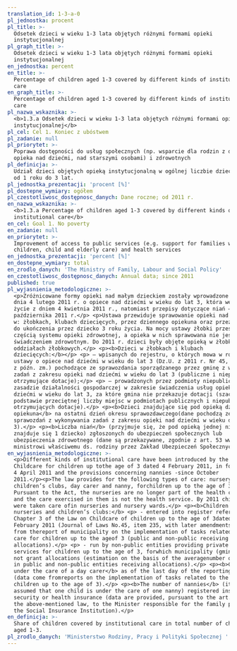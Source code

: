 ```yaml
---
translation_id: 1-3-a-0
pl_jednostka: procent
pl_title: >-
  Odsetek dzieci w wieku 1-3 lata objętych różnymi formami opieki
  instytucjonalnej
pl_graph_title: >-
  Odsetek dzieci w wieku 1-3 lata objętych różnymi formami opieki
  instytucjonalnej
en_jednostka: percent
en_title: >-
  Percentage of children aged 1-3 covered by different kinds of institutional
  care
en_graph_title: >-
  Percentage of children aged 1-3 covered by different kinds of institutional
  care
pl_nazwa_wskaznika: >-
  <b>1.3.a Odsetek dzieci w wieku 1-3 lata objętych różnymi formami opieki
  instytucjonalnej</b>
pl_cel: Cel 1. Koniec z ubóstwem
pl_zadanie: null
pl_priorytet: >-
  Poprawa dostępności do usług społecznych (np. wsparcie dla rodzin z dziećmi,
  opieka nad dziećmi, nad starszymi osobami) i zdrowotnych
pl_definicja: >-
  Udział dzieci objętych opieką instytucjonalną w ogólnej liczbie dzieci w wieku
  od 1 roku do 3 lat.
pl_jednostka_prezentacji: 'procent [%]'
pl_dostepne_wymiary: ogółem
pl_czestotliwosc_dostępnosc_danych: Dane roczne; od 2011 r.
en_nazwa_wskaznika: >-
  <b>1.3.a Percentage of children aged 1-3 covered by different kinds of
  institutional care</b>
en_cel: Goal 1. No poverty
en_zadanie: null
en_priorytet: >-
  Improvement of access to public services (e.g. support for families with
  children, child and elderly care) and health services
en_jednostka_prezentacji: 'percent [%]'
en_dostepne_wymiary: total
en_zrodlo_danych: 'The Ministry of Family, Labour and Social Policy'
en_czestotliwosc_dostępnosc_danych: Annual data; since 2011
published: true
pl_wyjasnienia_metodologiczne: >-
  <p>Zróżnicowane formy opieki nad małym dzieckiem zostały wprowadzone ustawą z
  dnia 4 lutego 2011 r. o opiece nad dziećmi w wieku do lat 3, która weszła w
  życie z dniem 4 kwietnia 2011 r., natomiast przepisy dotyczące niań – od
  października 2011 r.</p> <p>Ustawa przewiduje sprawowanie opieki nad dziećmi
  w: żłobkach, klubach dziecięcych, przez dziennego opiekuna oraz przez nianię
  do ukończenia przez dziecko 3 roku życia. Na mocy ustawy żłobki przestały być
  częścią systemu opieki zdrowotnej, a opieka w nich sprawowana nie jest
  świadczeniem zdrowotnym. Do 2011 r. dzieci były objęte opieką w żłobkach i
  oddziałach żłobkowych.</p> <p><b>Dzieci w żłobkach i klubach
  dziecięcych:</b></p> <p> – wpisanych do rejestru, o których mowa w rozdz. 3
  ustawy o opiece nad dziećmi w wieku do lat 3 (Dz.U. z 2011 r. Nr 45, poz. 235,
  z późn. zm.) pochodzące ze sprawozdania sporządzanego przez gminę z wykonania
  zadań z zakresu opieki nad dziećmi w wieku do lat 3 (publiczne i niepubliczne
  otrzymujące dotacje);</p> <p> – prowadzonych przez podmioty niepubliczne na
  zasadzie działalności gospodarczej w zakresie świadczenia usług opieki nad
  dziećmi w wieku do lat 3, za które gmina nie przekazuje dotacji (szacunek na
  podstawie przeciętnej liczby miejsc w podmiotach publicznych i niepublicznych
  otrzymujących dotacje).</p> <p><b>Dzieci znajdujące się pod opieką dziennego
  opiekuna</b> na ostatni dzień okresu sprawozdawczego(dane pochodzą ze
  sprawozdań z wykonywania zadań z zakresu opieki nad dziećmi w wieku do lat
  3).</p> <p><b>Liczba niań</b> (przyjmuje się, że pod opieką jednej niani
  znajduje się 1 dziecko) zgłoszonych do ubezpieczeń społecznych lub
  ubezpieczenia zdrowotnego (dane są przekazywane, zgodnie z art. 53 ww. ustawy,
  ministrowi właściwemu ds. rodziny przez Zakład Ubezpieczeń Społecznych).</p>
en_wyjasnienia_metodologiczne: >-
  <p>Different kinds of institutional care have been introduced by the Law on
  Childcare for children up tothe age of 3 dated 4 February 2011, in force since
  4 April 2011 and the provisions concerning nannies -since October
  2011.</p><p>The law provides for the following types of care: nursery,
  children’s clubs, day carer and nanny, forchildren up to the age of 3.
  Pursuant to the Act, the nurseries are no longer part of the health caresystem
  and the care exercised in them is not the health service. By 2011 children
  were taken care ofin nurseries and nursery wards.</p> <p><b>Children in
  nurseries and children’s clubs:</b> <p> - entered into register referred to in
  Chapter 3 of the Law on Childcare of children up to the age of 3dated 4
  February 2011 (Journal of Laws No.45, item 235, with later amendments), taken
  from thereport of municipality on the implementation of tasks related to the
  care for children up to the ageof 3 (public and non-public receiving
  allocations).</p> <p> - run by non-public entities providing private childcare
  services for children up to the age of 3, forwhich municipality (gmina) does
  not grant allocations (estimation on the basis of the averagenumber of places
  in public and non-public entities receiving allocations).</p> <p><b>Children
  under the care of a day carer</b> as of the last day of the reporting period
  (data come fromreports on the implementation of tasks related to the care for
  children up to the age of 3).</p> <p><b>The number of nannies</b> (it is
  assumed that one child is under the care of one nanny) registered insocial
  security or health insurance (data are provided, pursuant to the art. 53 of
  the above-mentioned law, to the Minister responsible for the family policy by
  the Social Insurance Institution).</p>
en_definicja: >-
  Share of children covered by institutional care in total number of children
  aged 1-3.
pl_zrodlo_danych: 'Ministerstwo Rodziny, Pracy i Polityki Społecznej '
---
```

